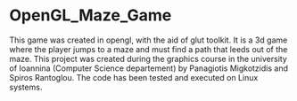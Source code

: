 # OpenGL_Maze_Game
This game was created in opengl, with the aid of glut toolkit. It is a 3d game where the player jumps to a maze and must find a path 
that leeds out of the maze. This project was created during the graphics course in the university of Ioannina 
(Computer Science departement) by Panagiotis Migkotzidis and Spiros Rantoglou. The code has been tested and executed on Linux systems.
